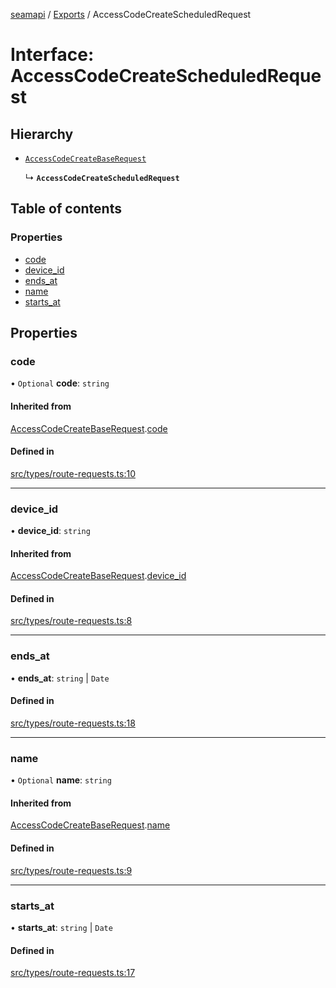 [seamapi](../README.md) / [Exports](../modules.md) / AccessCodeCreateScheduledRequest

# Interface: AccessCodeCreateScheduledRequest

## Hierarchy

- [`AccessCodeCreateBaseRequest`](AccessCodeCreateBaseRequest.md)

  ↳ **`AccessCodeCreateScheduledRequest`**

## Table of contents

### Properties

- [code](AccessCodeCreateScheduledRequest.md#code)
- [device\_id](AccessCodeCreateScheduledRequest.md#device_id)
- [ends\_at](AccessCodeCreateScheduledRequest.md#ends_at)
- [name](AccessCodeCreateScheduledRequest.md#name)
- [starts\_at](AccessCodeCreateScheduledRequest.md#starts_at)

## Properties

### code

• `Optional` **code**: `string`

#### Inherited from

[AccessCodeCreateBaseRequest](AccessCodeCreateBaseRequest.md).[code](AccessCodeCreateBaseRequest.md#code)

#### Defined in

[src/types/route-requests.ts:10](https://github.com/seamapi/seamapi-javascript/blob/main/src/types/route-requests.ts#L10)

___

### device\_id

• **device\_id**: `string`

#### Inherited from

[AccessCodeCreateBaseRequest](AccessCodeCreateBaseRequest.md).[device_id](AccessCodeCreateBaseRequest.md#device_id)

#### Defined in

[src/types/route-requests.ts:8](https://github.com/seamapi/seamapi-javascript/blob/main/src/types/route-requests.ts#L8)

___

### ends\_at

• **ends\_at**: `string` \| `Date`

#### Defined in

[src/types/route-requests.ts:18](https://github.com/seamapi/seamapi-javascript/blob/main/src/types/route-requests.ts#L18)

___

### name

• `Optional` **name**: `string`

#### Inherited from

[AccessCodeCreateBaseRequest](AccessCodeCreateBaseRequest.md).[name](AccessCodeCreateBaseRequest.md#name)

#### Defined in

[src/types/route-requests.ts:9](https://github.com/seamapi/seamapi-javascript/blob/main/src/types/route-requests.ts#L9)

___

### starts\_at

• **starts\_at**: `string` \| `Date`

#### Defined in

[src/types/route-requests.ts:17](https://github.com/seamapi/seamapi-javascript/blob/main/src/types/route-requests.ts#L17)
